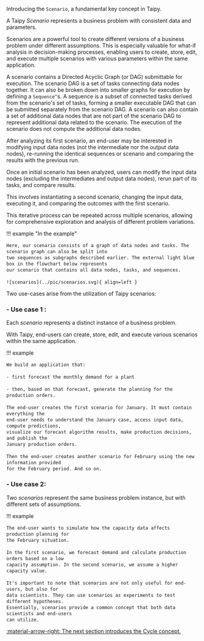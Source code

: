 Introducing the `Scenario`, a fundamental key concept in Taipy.

A Taipy *Scenario* represents a business problem with consistent data and parameters.

Scenarios are a powerful tool to create different versions of a business problem under different
assumptions. This is especially valuable for what-if analysis in decision-making processes,
enabling users to create, store, edit, and execute multiple scenarios with various
parameters within the same application.

A scenario contains a Directed Acyclic Graph (or DAG) submittable for execution. The scenario DAG is a set of
tasks connecting data nodes together. It can also be broken down into smaller graphs for execution by defining
a `Sequence^`s. A sequence is a subset of connected tasks derived from the scenario's set of tasks, forming
a smaller executable DAG that can be submitted separately from the scenario DAG. A scenario can also contain
a set of additional data nodes that are not part of the scenario DAG to represent additional data related to
the scenario. The execution of the scenario does not compute the additional data nodes.

After analyzing its first scenario, an end-user may be interested in modifying input data nodes
(not the intermediate nor the output data nodes), re-running the identical sequences or scenario and
comparing the results with the previous run.

Once an initial scenario has been analyzed, users can modify the input data nodes (excluding
the intermediates and output data nodes), rerun part of its tasks, and compare results.

This involves instantiating a second scenario, changing the input data, executing it,
and comparing the outcomes with the first scenario.

This iterative process can be repeated across multiple scenarios, allowing for comprehensive
exploration and analysis of different problem variations.

!!! example "In the example"

    Here, our scenario consists of a graph of data nodes and tasks. The scenario graph can also be split into
    two sequences as subgraphs described earlier. The external light blue box in the flowchart below represents
    our scenario that contains all data nodes, tasks, and sequences.

    ![scenarios](../pic/scenarios.svg){ align=left }


Two use-cases arise from the utilization of Taipy scenarios:

### - Use case 1 :
Each *scenario* represents a distinct instance of a business problem.

With Taipy, end-users can create, store, edit, and execute various scenarios within the
same application.

!!! example

    We build an application that:

    - first forecast the monthly demand for a plant

    - then, based on that forecast, generate the planning for the production orders.

    The end-user creates the first scenario for January. It must contain everything the
    end-user needs to understand the January case, access input data, compute predictions,
    visualize our forecast algorithm results, make production decisions, and publish the
    January production orders.

    Then the end-user creates another scenario for February using the new information provided
    for the February period. And so on.

### - Use case 2:
Two *scenarios* represent the same business problem instance, but with different sets of
assumptions.

!!! example

    The end-user wants to simulate how the capacity data affects production planning for
    the February situation.

    In the first scenario, we forecast demand and calculate production orders based on a low
    capacity assumption. In the second scenario, we assume a higher capacity value.

    It's important to note that scenarios are not only useful for end-users, but also for
    data scientists. They can use scenarios as experiments to test different hypotheses.
    Essentially, scenarios provide a common concept that both data scientists and end-users
    can utilize.


[:material-arrow-right: The next section introduces the Cycle concept.](cycle.md)

